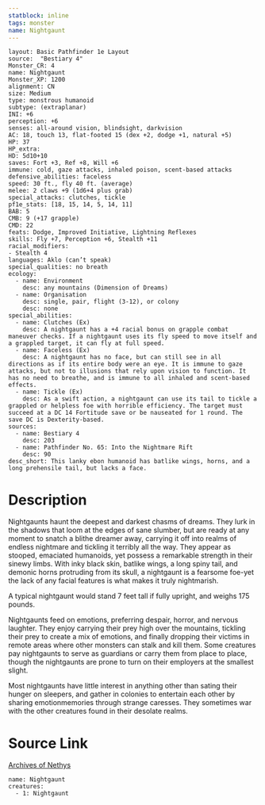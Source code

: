 ```yaml
---
statblock: inline
tags: monster
name: Nightgaunt
---
```

```statblock
layout: Basic Pathfinder 1e Layout
source:  "Bestiary 4"
Monster_CR: 4
name: Nightgaunt
Monster_XP: 1200
alignment: CN
size: Medium
type: monstrous humanoid
subtype: (extraplanar)
INI: +6
perception: +6
senses: all-around vision, blindsight, darkvision
AC: 18, touch 13, flat-footed 15 (dex +2, dodge +1, natural +5)
HP: 37
HP_extra: 
HD: 5d10+10
saves: Fort +3, Ref +8, Will +6
immune: cold, gaze attacks, inhaled poison, scent-based attacks
defensive_abilities: faceless
speed: 30 ft., fly 40 ft. (average)
melee: 2 claws +9 (1d6+4 plus grab)
special_attacks: clutches, tickle
pf1e_stats: [18, 15, 14, 5, 14, 11]
BAB: 5
CMB: 9 (+17 grapple)
CMD: 22
feats: Dodge, Improved Initiative, Lightning Reflexes
skills: Fly +7, Perception +6, Stealth +11
racial_modifiers:
- Stealth 4
languages: Aklo (can’t speak)
special_qualities: no breath
ecology:
  - name: Environment
    desc: any mountains (Dimension of Dreams)
  - name: Organisation
    desc: single, pair, flight (3-12), or colony
    desc: none
special_abilities:
  - name: Clutches (Ex)
    desc: A nightgaunt has a +4 racial bonus on grapple combat maneuver checks. If a nightgaunt uses its fly speed to move itself and a grappled target, it can fly at full speed.
  - name: Faceless (Ex)
    desc: A nightgaunt has no face, but can still see in all directions as if its entire body were an eye. It is immune to gaze attacks, but not to illusions that rely upon vision to function. It has no need to breathe, and is immune to all inhaled and scent-based effects.
  - name: Tickle (Ex)
    desc: As a swift action, a nightgaunt can use its tail to tickle a grappled or helpless foe with horrible efficiency. The target must succeed at a DC 14 Fortitude save or be nauseated for 1 round. The save DC is Dexterity-based.
sources:
  - name: Bestiary 4
    desc: 203
  - name: Pathfinder No. 65: Into the Nightmare Rift
    desc: 90
desc_short: This lanky ebon humanoid has batlike wings, horns, and a long prehensile tail, but lacks a face.
```
# Description
Nightgaunts haunt the deepest and darkest chasms of dreams. They lurk in the shadows that loom at the edges of sane slumber, but are ready at any moment to snatch a blithe dreamer away, carrying it off into realms of endless nightmare and tickling it terribly all the way. They appear as stooped, emaciated humanoids, yet possess a remarkable strength in their sinewy limbs. With inky black skin, batlike wings, a long spiny tail, and demonic horns protruding from its skull, a nightgaunt is a fearsome foe-yet the lack of any facial features is what makes it truly nightmarish.

A typical nightgaunt would stand 7 feet tall if fully upright, and weighs 175 pounds.

Nightgaunts feed on emotions, preferring despair, horror, and nervous laughter. They enjoy carrying their prey high over the mountains, tickling their prey to create a mix of emotions, and finally dropping their victims in remote areas where other monsters can stalk and kill them. Some creatures pay nightgaunts to serve as guardians or carry them from place to place, though the nightgaunts are prone to turn on their employers at the smallest slight.

Most nightgaunts have little interest in anything other than sating their hunger on sleepers, and gather in colonies to entertain each other by sharing emotionmemories through strange caresses. They sometimes war with the other creatures found in their desolate realms.
# Source Link
[Archives of Nethys](https://aonprd.com/MonsterDisplay.aspx?ItemName=Nightgaunt)
```encounter-table
name: Nightgaunt
creatures:
  - 1: Nightgaunt
```
